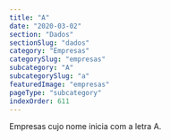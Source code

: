 ```yaml
---
title: "A"
date: "2020-03-02"
section: "Dados"
sectionSlug: "dados"
category: "Empresas"
categorySlug: "empresas"
subcategory: "A"
subcategorySlug: "a"
featuredImage: "empresas"
pageType: "subcategory"
indexOrder: 611
---
```


Empresas cujo nome inicia com a letra A.